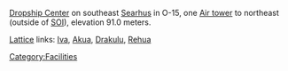 [Dropship Center](/Dropship_Center "wikilink") on southeast
[Searhus](/Searhus "wikilink") in O-15, one [Air
tower](/Air_tower "wikilink") to northeast (outside of
[SOI](/SOI "wikilink")), elevation 91.0 meters.

[Lattice](/Lattice "wikilink") links: [Iva](/Iva "wikilink"),
[Akua](/Akua "wikilink"), [Drakulu](/Drakulu "wikilink"),
[Rehua](/Rehua "wikilink")

[Category:Facilities](/Category:Facilities "wikilink")
